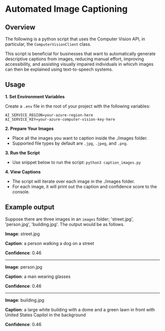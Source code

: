 # Automated Image Captioning

## Overview

The following is a python script that uses the Computer Vision API, in particular, the `ComputerVisionClient` class.

This script is beneficial for businesses that want to automatically generate descriptive captions from images, reducing manual effort, improving accessibility, and assisting visually impaired individuals in whicvh images can then be explained using text-to-speech systems.

## Usage

**1. Set Environment Variables**

Create a `.env` file in the root of your project with the following variables:
```
AI_SERVICE_REGION=your-azure-region-here
AI_SERVICE_KEY=your-azure-computer-vision-key-here
```

**2. Prepare Your Images**

* Place all the images you want to caption inside the ./images folder.
* Supported file types by default are `.jpg`, `.jpeg`, and `.png`.

**3. Run the Script**

* Use snippet below to run the script:
  `python3 caption_images.py`

**4. View Captions**

* The script will iterate over each image in the ./images folder.
* For each image, it will print out the caption and confidence score to the console.

## Example output

Suppose there are three images in an `images` folder; 'street.jpg', 'person.jpg', 'building.jpg'. The output would be as follows.

**Image**: street.jpg

**Caption**: a person walking a dog on a street

**Confidence**: 0.46

---

**Image**: person.jpg

**Caption**: a man wearing glasses

**Confidence**: 0.46

---

**Image**: building.jpg

**Caption**: a large white building with a dome and a green lawn in front with United States Capitol in the background

**Confidence**: 0.46

